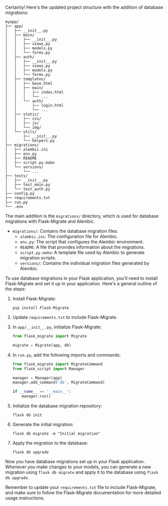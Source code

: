 Certainly! Here's the updated project structure with the addition of database migrations:

```
myapp/
├── app/
│   ├── __init__.py
│   ├── main/
│   │   ├── __init__.py
│   │   ├── views.py
│   │   ├── models.py
│   │   └── forms.py
│   ├── auth/
│   │   ├── __init__.py
│   │   ├── views.py
│   │   ├── models.py
│   │   └── forms.py
│   ├── templates/
│   │   ├── base.html
│   │   ├── main/
│   │   │   ├── index.html
│   │   │   └── ...
│   │   └── auth/
│   │       ├── login.html
│   │       └── ...
│   ├── static/
│   │   ├── css/
│   │   ├── js/
│   │   └── img/
│   └── utils/
│       ├── __init__.py
│       └── helpers.py
├── migrations/
│   ├── alembic.ini
│   ├── env.py
│   ├── README
│   ├── script.py.mako
│   └── versions/
│       └── ...
├── tests/
│   ├── __init__.py
│   ├── test_main.py
│   └── test_auth.py
├── config.py
├── requirements.txt
├── run.py
└── .env
```

The main addition is the `migrations/` directory, which is used for database migrations with Flask-Migrate and Alembic.

- `migrations/`: Contains the database migration files.
  - `alembic.ini`: The configuration file for Alembic.
  - `env.py`: The script that configures the Alembic environment.
  - `README`: A file that provides information about the migrations.
  - `script.py.mako`: A template file used by Alembic to generate migration scripts.
  - `versions/`: Contains the individual migration files generated by Alembic.

To use database migrations in your Flask application, you'll need to install Flask-Migrate and set it up in your application. Here's a general outline of the steps:

1. Install Flask-Migrate:
   ```
   pip install Flask-Migrate
   ```

2. Update `requirements.txt` to include Flask-Migrate.

3. In `app/__init__.py`, initialize Flask-Migrate:
   ```python
   from flask_migrate import Migrate

   migrate = Migrate(app, db)
   ```

4. In `run.py`, add the following imports and commands:
   ```python
   from flask_migrate import MigrateCommand
   from flask_script import Manager

   manager = Manager(app)
   manager.add_command('db', MigrateCommand)

   if __name__ == '__main__':
       manager.run()
   ```

5. Initialize the database migration repository:
   ```
   flask db init
   ```

6. Generate the initial migration:
   ```
   flask db migrate -m "Initial migration"
   ```

7. Apply the migration to the database:
   ```
   flask db upgrade
   ```

Now you have database migrations set up in your Flask application. Whenever you make changes to your models, you can generate a new migration using `flask db migrate` and apply it to the database using `flask db upgrade`.

Remember to update your `requirements.txt` file to include Flask-Migrate, and make sure to follow the Flask-Migrate documentation for more detailed usage instructions.
